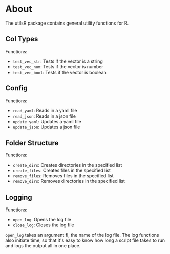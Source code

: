# About

The utilsR package contains general utility functions for R.

## Col Types

Functions:

  * `test_vec_str`: Tests if the vector is a string
  * `test_vec_num`: Tests if the vector is number
  * `test_vec_bool`: Tests if the vector is boolean

## Config

Functions:

  * `read_yaml`: Reads in a yaml file
  * `read_json`: Reads in a json file
  * `update_yaml`: Updates a yaml file
  * `update_json`: Updates a json file

## Folder Structure

Functions:

  * `create_dirs`: Creates directories in the specified list
  * `create_files`: Creates files in the specified list
  * `remove_files`: Removes files in the specified list
  * `remove_dirs`: Removes directories in the specified list

## Logging

Functions:

  * `open_log`: Opens the log file
  * `close_log`: Closes the log file

`open_log` takes an argument fl, the name of the log file. The log functions also initiate time, so that it's easy to know how long a script file takes to run and logs the output all in one place. 
